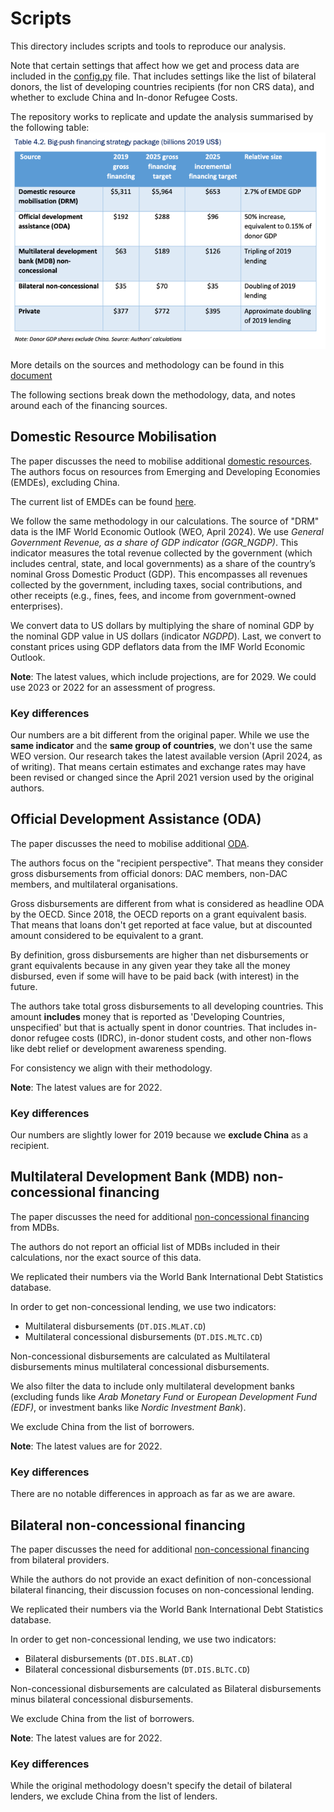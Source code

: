# Scripts

This directory includes scripts and tools to reproduce our analysis.

Note that certain settings that affect how we get and process data are included in the [config.py](../config.py) file. That includes settings like the list of bilateral donors, the list of developing countries recipients (for non CRS data), and whether to exclude China and In-donor Refugee Costs.


The repository works to replicate and update the analysis summarised by the following table:
![table.png](table.png)

More details on the sources and methodology can be found in this [document](https://www.lse.ac.uk/granthaminstitute/wp-content/uploads/2022/05/Financing-the-big-investment-push-in-emerging-markets-and-developing-economies-for-sustainable-resilient-and-inclusive-recovery-and-growth-1.pdf)

The following sections break down the methodology, data, and notes around each of the financing sources.

## Domestic Resource Mobilisation
The paper discusses the need to mobilise additional [domestic resources](https://www.lse.ac.uk/granthaminstitute/wp-content/uploads/2022/05/Financing-the-big-investment-push-in-emerging-markets-and-developing-economies-for-sustainable-resilient-and-inclusive-recovery-and-growth-1.pdf#page=51&zoom=100,93,648). The authors focus on resources from Emerging and Developing Economies (EMDEs), excluding China.

The current list of EMDEs can be found [here](https://www.imf.org/en/Publications/WEO/weo-database/2024/April/groups-and-aggregates#oem).

We follow the same methodology in our calculations. The source of "DRM" data is the IMF World Economic Outlook (WEO, April 2024). We use _General Government Revenue, as a share of GDP indicator (GGR_NGDP)_. This indicator measures the total revenue collected by the government (which includes central, state, and local governments) as a share of the country’s nominal Gross Domestic Product (GDP). This encompasses all revenues collected by the government, including taxes, social contributions, and other receipts (e.g., fines, fees, and income from government-owned enterprises).

We convert data to US dollars by multiplying the share of nominal GDP by the nominal GDP value in US dollars (indicator _NGDPD_). Last, we convert to constant prices using GDP deflators data from the IMF World Economic Outlook.

**Note**: The latest values, which include projections, are for 2029. We could use 2023 or 2022 for an assessment of progress.

### Key differences
Our numbers are a bit different from the original paper. While we use the **same indicator**
and the **same group of countries**, we don't use the same WEO version. Our research takes the latest available version (April 2024, as of writing). That means certain estimates and exchange rates may have been revised or changed since the April 2021 version used by the original authors.

## Official Development Assistance (ODA)
The paper discusses the need to mobilise additional [ODA](https://www.lse.ac.uk/granthaminstitute/wp-content/uploads/2022/05/Financing-the-big-investment-push-in-emerging-markets-and-developing-economies-for-sustainable-resilient-and-inclusive-recovery-and-growth-1.pdf#page=51&zoom=100,93,648). 

The authors focus on the "recipient perspective". That means they consider gross disbursements from official donors: DAC members, non-DAC members, and multilateral organisations.

Gross disbursements are different from what is considered as headline ODA by the OECD. Since 2018, the OECD reports on a grant equivalent basis. That means that loans don't get reported at face value, but at discounted amount considered to be equivalent to a grant.

By definition, gross disbursements are higher than net disbursements or grant equivalents because in any given year they take all the money disbursed, even if some will have to be paid back (with interest) in the future.

The authors take total gross disbursements to all developing countries. This amount **includes** money that is reported as 'Developing Countries, unspecified' but that is actually spent in donor countries. That includes in-donor refugee costs (IDRC), in-donor student costs, and other non-flows like debt relief or development awareness spending.

For consistency we align with their methodology.

**Note**: The latest values are for 2022.

### Key differences
Our numbers are slightly lower for 2019 because we **exclude China** as a recipient.

## Multilateral Development Bank (MDB) non-concessional financing
The paper discusses the need for additional [non-concessional financing](https://www.lse.ac.uk/granthaminstitute/wp-content/uploads/2022/05/Financing-the-big-investment-push-in-emerging-markets-and-developing-economies-for-sustainable-resilient-and-inclusive-recovery-and-growth-1.pdf#page=51&zoom=100,93,648) from MDBs.

The authors do not report an official list of MDBs included in their calculations, nor the exact source of this data. 

We replicated their numbers via the World Bank International Debt Statistics database.

In order to get non-concessional lending, we use two indicators:
- Multilateral disbursements (`DT.DIS.MLAT.CD`)
- Multilateral concessional disbursements (`DT.DIS.MLTC.CD`)

Non-concessional disbursements are calculated as Multilateral disbursements minus multilateral concessional disbursements.

We also filter the data to include only multilateral development banks (excluding funds like _Arab Monetary Fund_ or _European Development Fund (EDF)_, or investment banks like _Nordic Investment Bank_).

We exclude China from the list of borrowers.

**Note**: The latest values are for 2022.

### Key differences
There are no notable differences in approach as far as we are aware.


## Bilateral non-concessional financing
The paper discusses the need for additional [non-concessional financing](https://www.lse.ac.uk/granthaminstitute/wp-content/uploads/2022/05/Financing-the-big-investment-push-in-emerging-markets-and-developing-economies-for-sustainable-resilient-and-inclusive-recovery-and-growth-1.pdf#page=51&zoom=100,93,648) from bilateral providers.

While the authors do not provide an exact definition of non-concessional bilateral financing, their discussion focuses on non-concessional lending.

We replicated their numbers via the World Bank International Debt Statistics database.

In order to get non-concessional lending, we use two indicators:
- Bilateral disbursements (`DT.DIS.BLAT.CD`)
- Bilateral concessional disbursements (`DT.DIS.BLTC.CD`)

Non-concessional disbursements are calculated as Bilateral disbursements minus bilateral concessional disbursements.

We exclude China from the list of borrowers.

**Note**: The latest values are for 2022.

### Key differences
While the original methodology doesn't specify the detail of bilateral lenders, we exclude China from the list of lenders. 



